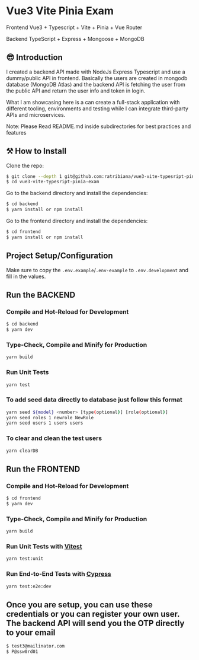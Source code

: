 # Vue3 Vite Pinia Exam

Frontend
Vue3 + Typescript + Vite + Pinia + Vue Router

Backend
TypeScript + Express + Mongoose + MongoDB

## 😎 Introduction

I created a backend API made with NodeJs Express Typescript and use a dummy/public API in frontend.
Basically the users are created in mongodb database (MongoDB Atlas) and the backend API is fetching the user from the public API and return the user info and token in login.

What I am showcasing here is a can create a full-stack application with different tooling, environments and testing while I can integrate third-party APIs and microservices.

Note: Please Read README.md inside subdirectories for best practices and features

## ⚒ How to Install

Clone the repo:

```bash
$ git clone --depth 1 git@github.com:ratribiana/vue3-vite-typesript-pinia-exam.git
$ cd vue3-vite-typesript-pinia-exam
```

Go to the backend directory and install the dependencies:

```bash
$ cd backend
$ yarn install or npm install
```

Go to the frontend directory and install the dependencies: 

```bash
$ cd frontend
$ yarn install or npm install
```

## Project Setup/Configuration

Make sure to copy the `.env.example`/`.env-example` to `.env.development` and fill in the values.

## Run the BACKEND

### Compile and Hot-Reload for Development

```bash
$ cd backend
$ yarn dev
```

### Type-Check, Compile and Minify for Production

```sh
yarn build
```

### Run Unit Tests

```sh
yarn test
```

### To add seed data directly to database just follow this format

```sh
yarn seed ${model} <number> [type(optional)] [role(optional)]
yarn seed roles 1 newrole NewRole
yarn seed users 1 users users
```

### To clear and clean the test users

```sh
yarn clearDB
```

## Run the FRONTEND

### Compile and Hot-Reload for Development

```bash
$ cd frontend
$ yarn dev
```

### Type-Check, Compile and Minify for Production

```sh
yarn build
```

### Run Unit Tests with [Vitest](https://vitest.dev/)

```sh
yarn test:unit
```

### Run End-to-End Tests with [Cypress](https://www.cypress.io/)

```sh
yarn test:e2e:dev
```

## Once you are setup, you can use these credentials or you can register your own user. The backend API will send you the OTP directly to your email

```bash
$ test3@mailinator.com
$ P@ssw0rd01
```